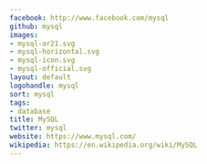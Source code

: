 ```yaml
---
facebook: http://www.facebook.com/mysql
github: mysql
images:
- mysql-ar21.svg
- mysql-horizontal.svg
- mysql-icon.svg
- mysql-official.svg
layout: default
logohandle: mysql
sort: mysql
tags:
- database
title: MySQL
twitter: mysql
website: https://www.mysql.com/
wikipedia: https://en.wikipedia.org/wiki/MySQL
---
```

